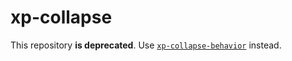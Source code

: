 # xp-collapse

This repository **is deprecated**. Use [`xp-collapse-behavior`](https://github.com/expandjs/xp-collapse-behavior) instead.
